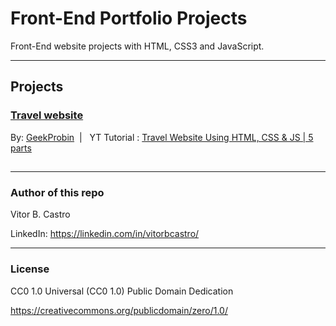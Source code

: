 # Front-End Portfolio Projects
Front-End website projects with HTML, CSS3 and JavaScript.

---

## Projects

### [Travel website](https://htmlpreview.github.io/?https://github.com/vitorbalbino/SiteProjects/blob/main/travel-website/main/index.html)

By: [GeekProbin](https://www.youtube.com/@geekprobin1456)‎ ‎ ‎ |‎ ‎ ‎ YT Tutorial : [Travel Website Using HTML, CSS & JS | 5 parts](https://www.youtube.com/watch?v=I1lx2J_PD7E&list=PLMNhwMMnPnGo7HhHNECPCCgCRnPtubskM)

##

---

### Author of this repo
Vitor B. Castro

LinkedIn: https://linkedin.com/in/vitorbcastro/

---

### License
CC0 1.0 Universal (CC0 1.0) Public Domain Dedication

https://creativecommons.org/publicdomain/zero/1.0/
